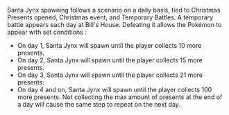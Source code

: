 Santa Jynx spawning follows a scenario on a daily basis, tied to Christmas Presents opened, Christmas event, and Temporary Battles.
A temporary battle appears each day at Bill's House. Defeating it allows the Pokémon to appear with set conditions :
* On day 1, Santa Jynx will spawn until the player collects 10 more presents.
* On day 2, Santa Jynx will spawn until the player collects 15 more presents.
* On day 3, Santa Jynx will spawn until the player collects 21 more presents.
* On day 4 and on, Santa Jynx will spawn until the player collects 100 more presents.
Not collecting the max amount  of presents at the end of a day will cause the same step to repeat on the next day.